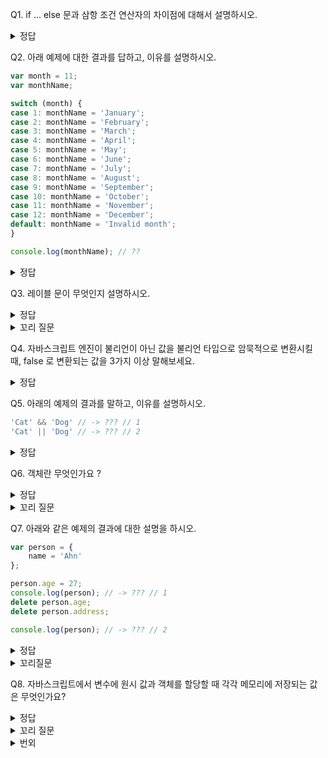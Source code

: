 Q1. if … else 문과 삼항 조건 연산자의 차이점에 대해서 설명하시오.

<details>
<summary>정답</summary>
	
둘 다 조건문을 만들어내지만,<br>if … else 문은 **표현식이 아닌 문** 이고,<br>삼항 조건 연산자는 **표현식** 이다.<br>따라서, 삼항 조건 연산자 표현식은 값처럼 사용할 수 있기 때문에 **변수에 할당할 수 있다**.<br>
    
```javascript
var num = 2;
var kind = num ? (num > 0 ? '양수' : '음수' ) : '영';

console.log(kind); // 양수
```
</details>

Q2. 아래 예제에 대한 결과를 답하고, 이유를 설명하시오.

```javascript
var month = 11;
var monthName;

switch (month) {
case 1: monthName = 'January';
case 2: monthName = 'February';
case 3: monthName = 'March';
case 4: monthName = 'April';
case 5: monthName = 'May';
case 6: monthName = 'June';
case 7: monthName = 'July';
case 8: monthName = 'August';
case 9: monthName = 'September';
case 10: monthName = 'October';
case 11: monthName = 'November';
case 12: monthName = 'December';
default: monthName = 'Invalid month';
}

console.log(monthName); // ??
```

<details>
<summary>정답</summary>
  
- 폴스루(fall through) 현상으로 인해, **‘Invalid month’** 가 출력된다.
break 문이 없기때문에 case 문으로 실행 흐름이 이동하여 monthName 에 ‘November’가 할당된 후 switch문을 탈출하지 않고
‘December’가 할당되고 ‘Invalid month’가 재할당 된다.

</details>

Q3. 레이블 문이 무엇인지 설명하시오.
<details>
<summary>정답</summary>
  
- 레이블 문은 **식별자가 붙은 문**이다.

</details>
<details>
<summary>꼬리 질문</summary> 
    
Q3-1. 레이블 문은 어떤 경우에 쓰나요 ?
<details>
<summary>정답</summary>
	
- 중첩된 for문 외부로 탈출할 때 유용하지만, 
레이블 문을 사용하면 코드가 복잡해지고 가독성이 나빠져서, 일반적으로는 권장하지 않는다.

</details>
</details>

Q4. 자바스크립트 엔진이 불리언이 아닌 값을 불리언 타입으로 암묵적으로 변환시킬 때, false 로 변환되는 값을 3가지 이상 말해보세요.
<details>
<summary>정답</summary>

`false`, `undefined`, `null`, `0`, `-0`, `NaN`, `‘’(빈 문자열)`
    
</details>

Q5. 아래의 예제의 결과를 말하고, 이유를 설명하시오.

```javascript
'Cat' && 'Dog' // -> ??? // 1
'Cat' || 'Dog' // -> ??? // 2
```

<details>
<summary>정답</summary>
	
1. ‘Dog’ ,  논리곱 연산자(&&)는 논리 연산의 결과를 결정하는 두 번째 피연산자를 반환한다.
2. ‘Cat’ ,  논리합 연산자(||)는 논리 연산의 결과를 결정한 첫 번째 피연산자를 반환한다.
</details>

Q6. 객체란 무엇인가요 ?
<details>
<summary>정답</summary>

- 0개 이상의 프로퍼티로 구성된 집합으로, 다양한 타입의 값(원시 값 또는 다른 객체)를 하나의 단위로 구성한 복합적인 자료구조이다.
  
</details>
<details>
<summary>꼬리 질문</summary> 

&nbsp;&nbsp;Q6-1. 자바스크립트에서 객체를 생성하는 방법을 3가지 이상 말해주세요.

<details>
<summary>정답</summary>
        - 객체 리터럴
        - Object 생성자 함수
        - 생성자 함수
        - Object.create 메서드
        - 클래서(ES6)
</details>

Q6-2. 프로퍼티와 메서드에 대해서 설명해주세요.
<details>
<summary>정답</summary>
	
        - 프로퍼티(property) : 객체의 상태를 나타내는 값(data)
            - 프로퍼티는 키와 값으로 구성된다.
        - 메서드: 프로퍼티(상태 데이터)를 참조하고 조작할 수 있는 동작
            - 객체에 묶여있는 함수를 메서드라고 한다.
</details>
</details>


Q7. 아래와 같은 예제의 결과에 대한 설명을 하시오.

```jsx
var person = {
	name = 'Ahn'
};

person.age = 27;
console.log(person); // -> ??? // 1
delete person.age;
delete person.address;

console.log(person); // -> ??? // 2
```
<details>
<summary>정답</summary>
    1. `{ name: “Ahn”, age: “27” }`
        - 존재하지 않는 프로퍼티에 값을 할당하면, age 프로퍼티가 동적으로 생성된다.
    2. `{ name: “Ahn” }` 
        - delete 연산자는 객체의 프로퍼티를 삭제한다.
        존재하지 않는 프로퍼티를 삭제하면 **아무런 에러 없이 무시된다.**
</details>
<details>
<summary>꼬리질문</summary>
    Q7-1. JS의 어떤 특징덕에 존재하지 않는 프로퍼티를 삭제하려고 할 때 오류가 발생하지 않는걸까요?
	<details>
	<summary>정답</summary>
    에러 허용성이 높은 JS언어의 특징 덕에 오류가 발생하지 않습니다.
이런 특징은 코드의 유연성을 높이긴 하지만 디버깅이 어렵다는 단점이 있어 Type script와 같은 언어가 등장했습니다.
</details>
</details>

Q8. 자바스크립트에서 변수에 원시 값과 객체를 할당할 때 각각 메모리에 저장되는 값은 무엇인가요?
<details>
<summary>정답</summary>
	
    - 원시값을 할당한 변수는 원시 값 자체가 저장된다.
    - 객체를 할당하면 객체가 저장된 메모리(힙영역)를 참조하는 주소값이 저장된다.
</details>
<details>
<summary>꼬리 질문</summary>     
    Q8-1. 원시 값과 객체의 참조에 대해서 설명해주세요.
<details>
<summary>정답</summary>
	
        - 원시 값은 값 자체가 복사되어 독립적인 새로운 변수가 만들어진다.
        - 객체는 참조하는 주소값이 복사되므로, 같은 객체를 참조하는 새로운 변수가 만들어진다. - 이 두 변수는 하나의 같은 객체를 **공유**하게 된다.
</details>
    
Q8-2. 여러 개의 식별자가 하나의 객체를 공유 할 때 생길 수 있는 문제점은 무엇이 있나요 ?
<details>
<summary>정답</summary>
 
        - 한 식별자가 객체의 속성을 변경하면, 그 변경사항을 공유하므로, 
        의도치 않게 다른 식별자를 통해 객체가 변경되는 부작용이 발생할 수 있다.
</details>
<details>
<summary>꼬리 질문</summary> 
        - Q8-2-1. 이런 문제를 피하려면 어떻게 해야하나요 ?
<details>
<summary>정답</summary>
                - 객체를 복사할 때 깊은 복사(deep copy)를 하면 된다.
                - ex> 라이브러리 lodash 에서 제공하는 ‘_.cloneDeep’ 함수를 이용하는 방법이 있다.
                
                ```jsx
                const _ = require('lodash');
                
                let obj1 = { name: "John", age: 30, func: () => console.log('Hello') };
                let obj2 = _.cloneDeep(obj1);
                console.log(obj1 === obj2); // false
                console.log(obj1.age === obj2.age); // false
                ```
</details>
</details>
</details>

<details>
<summary>번외</summary> 
- Q9. 자바스크립트의 객체는 어떤 자료구조로 이뤄져있나요?
<details>
<summary>정답</summary>
JavaScript의 객체는 key-value 쌍의 모음, 즉 해시 테이블(Hash table) 또는 딕셔너리(Dictionary)라고 정불리는 자료구조로 이루어져 있습니다.
객체의 각 프로퍼티는 문자열 또는 심볼 타입의 키(Key)와 이에 대응하는 값(Value)로 구성되어 있습니다. 이러한 키-값 쌍을 통해 데이터를 저장하고 검색할 수 있습니다.
		 
                
</details>
</details>





